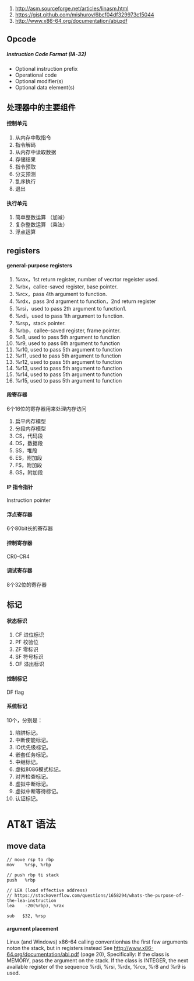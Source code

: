 1. http://asm.sourceforge.net/articles/linasm.html
2. https://gist.github.com/mishurov/6bcf04df329973c15044
1. http://www.x86-64.org/documentation/abi.pdf

## Opcode 
##### Instruction Code Format (IA-32)
- Optional instruction prefix
- Operational code
- Optional modifier(s)
- Optional data element(s)

## 处理器中的主要组件
#### 控制单元
1. 从内存中取指令
1. 指令解码
1. 从内存中读取数据
1. 存储结果
1. 指令预取
1. 分支预测
1. 乱序执行
1. 退出

#### 执行单元
1. 简单整数运算 （加减）
1. 复杂整数运算 （乘法）
1. 浮点运算

## registers
#### general-purpose registers
1. %rax，1st return register, number of vecrtor regeister used.
1. %rbx，callee-saved register, base pointer.
1. %rcx，pass 4th argument to function.
1. %rdx，pass 3rd argument to function，2nd return register
1. %rsi，used to pass 2th argument to function1.
1. %rdi，used to pass 1th argument to function.
1. %rsp，stack pointer.
1. %rbp，callee-saved register, frame pointer.
1. %r8, used to pass 5th argument to function
1. %r9, used to pass 6th argument to function
1. %r10, used to pass 5th argument to function
1. %r11, used to pass 5th argument to function
1. %r12, used to pass 5th argument to function
1. %r13, used to pass 5th argument to function
1. %r14, used to pass 5th argument to function
1. %r15, used to pass 5th argument to function

#### 段寄存器
6个16位的寄存器用来处理内存访问
1. 扁平内存模型
1. 分段内存模型
1. CS，代码段
1. DS，数据段
1. SS，堆段
1. ES，附加段
1. FS，附加段
1. GS，附加段

#### IP 指令指针
Instruction pointer

#### 浮点寄存器
6个80bit长的寄存器

#### 控制寄存器
CR0-CR4

#### 调试寄存器
8个32位的寄存器


## 标记
#### 状态标识
1. CF 进位标识
1. PF 校验位
1. ZF 零标识
1. SF 符号标识
1. OF 溢出标识

#### 控制标记
DF flag

#### 系统标记
10个，分别是：
1. 陷阱标记。
1. 中断使能标记。
1. IO优先级标记。
1. 嵌套任务标记。
1. 中继标记。
1. 虚拟8086模式标记。
1. 对齐检查标记。
1. 虚拟中断标记。
1. 虚拟中断等待标记。
1. 认证标记。

# AT&T 语法

## move data

```
// move rsp to rbp
mov    %rsp, %rbp 
```

```
// push rbp ti stack
push   %rbp 
```

```
// LEA (load effective address)
// https://stackoverflow.com/questions/1658294/whats-the-purpose-of-the-lea-instruction
lea    -20(%rbp), %rax 
```

```
sub   $32, %rsp
```

#### argument placement
Linux (and Windows) x86-64 calling conventionhas the first few arguments noton the stack, but in registers instead
See http://www.x86-64.org/documentation/abi.pdf (page 20), Specifically:
If the class is MEMORY, pass the argument on the stack.
If the class is INTEGER, the next available register of the sequence %rdi, %rsi, %rdx, %rcx, %r8 and %r9 is used.
